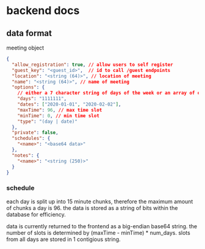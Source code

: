 # backend docs


## data format

meeting object
```json
{
  "allow_registration": true, // allow users to self register
  "guest_key": "<guest_id>",  // id to call /guest endpoints
  "location": "<string (64)>", // location of meeting
  "name": "<string (64)>", // name of meeting
  "options": {
    // either a 7 character string of days of the week or an array of dates (max 30)
    "days": "1111111",
    "dates": ["2020-01-01", "2020-02-02"], 
    "maxTime": 96, // max time slot
    "minTime": 0, // min time slot
    "type": "(day | date)"
  }, 
  "private": false, 
  "schedules": {
    "<name>": "<base64 data>"
  },
  "notes": {
    "<name>": "<string (250)>"
  } 
}
```

### schedule
each day is split up into 15 minute chunks, therefore the maximum amount of chunks a day is 96.
the data is stored as a string of bits within the database for efficiency.

data is currently returned to the frontend as a big-endian base64 string. the number of slots is
determined by (maxTime - minTime) * num_days. slots from all days are stored in 1 contigious
string.

